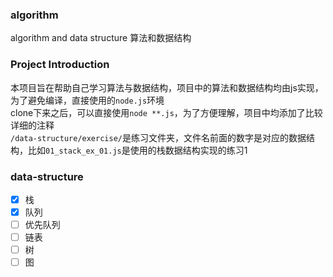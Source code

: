 ### algorithm
algorithm and data structure 算法和数据结构

### Project Introduction
本项目旨在帮助自己学习算法与数据结构，项目中的算法和数据结构均由js实现，为了避免编译，直接使用的`node.js`环境       
clone下来之后，可以直接使用`node **.js`，为了方便理解，项目中均添加了比较详细的注释       
`/data-structure/exercise/`是练习文件夹，文件名前面的数字是对应的数据结构，比如`01_stack_ex_01.js`是使用的栈数据结构实现的练习1         

### data-structure
- [x] 栈
- [x] 队列
- [ ] 优先队列
- [ ] 链表
- [ ] 树
- [ ] 图